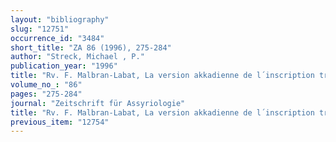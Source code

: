 ```yaml
---
layout: "bibliography"
slug: "12751"
occurrence_id: "3484"
short_title: "ZA 86 (1996), 275-284"
author: "Streck, Michael , P."
publication_year: "1996"
title: "Rv. F. Malbran-Labat, La version akkadienne de l´inscription trilingue de Darius à Behistun (Documenta Asiana 1, 1994)"
volume_no_: "86"
pages: "275-284"
journal: "Zeitschrift für Assyriologie"
title: "Rv. F. Malbran-Labat, La version akkadienne de l´inscription trilingue de Darius à Behistun (Documenta Asiana 1, 1994)"
previous_item: "12754"
---
```

